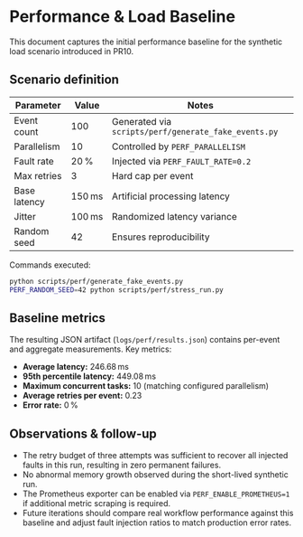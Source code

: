 # Performance & Load Baseline

This document captures the initial performance baseline for the synthetic load
scenario introduced in PR10.

## Scenario definition

| Parameter | Value | Notes |
| --- | --- | --- |
| Event count | 100 | Generated via `scripts/perf/generate_fake_events.py` |
| Parallelism | 10 | Controlled by `PERF_PARALLELISM` |
| Fault rate | 20 % | Injected via `PERF_FAULT_RATE=0.2` |
| Max retries | 3 | Hard cap per event |
| Base latency | 150 ms | Artificial processing latency |
| Jitter | 100 ms | Randomized latency variance |
| Random seed | 42 | Ensures reproducibility |

Commands executed:

```bash
python scripts/perf/generate_fake_events.py
PERF_RANDOM_SEED=42 python scripts/perf/stress_run.py
```

## Baseline metrics

The resulting JSON artifact (`logs/perf/results.json`) contains per-event and
aggregate measurements. Key metrics:

* **Average latency:** 246.68 ms
* **95th percentile latency:** 449.08 ms
* **Maximum concurrent tasks:** 10 (matching configured parallelism)
* **Average retries per event:** 0.23
* **Error rate:** 0 %

## Observations & follow-up

* The retry budget of three attempts was sufficient to recover all injected
  faults in this run, resulting in zero permanent failures.
* No abnormal memory growth observed during the short-lived synthetic run.
* The Prometheus exporter can be enabled via `PERF_ENABLE_PROMETHEUS=1` if
  additional metric scraping is required.
* Future iterations should compare real workflow performance against this
  baseline and adjust fault injection ratios to match production error rates.
